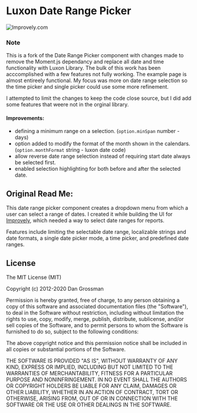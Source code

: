 # Luxon Date Range Picker

![Improvely.com](https://i.imgur.com/UTRlaar.png)

### Note
This is a fork of the Date Range Picker component with changes made to remove the Moment.js dependancy and replace all date and time functionality with Luxon Library. The bulk of this work has been acccomplished with a few features not fully working. The example page is almost entireely functional. My focus was more on date range selection so the time picker and single picker could use some more refinement. 

I attempted to limit the changes to keep the code close source, but I did add some features that weere not in the orginal library. 

#### Improvements:
- defining a minimum range on a selection. (`option.minSpan` number - days)
- option added to modify the format of the month shown in the calendars. (`option.monthFormat` string - luxon date code)
- allow reverse date range selection instead of requiring start date always be selected first. 
- enabled selection highlighting for both before and after the selected date.

## Original Read Me:

This date range picker component creates a dropdown menu from which a user can
select a range of dates. I created it while building the UI for [Improvely](http://www.improvely.com), 
which needed a way to select date ranges for reports.

Features include limiting the selectable date range, localizable strings and date formats,
a single date picker mode, a time picker, and predefined date ranges.

## License

The MIT License (MIT)

Copyright (c) 2012-2020 Dan Grossman

Permission is hereby granted, free of charge, to any person obtaining a copy
of this software and associated documentation files (the "Software"), to deal
in the Software without restriction, including without limitation the rights
to use, copy, modify, merge, publish, distribute, sublicense, and/or sell
copies of the Software, and to permit persons to whom the Software is
furnished to do so, subject to the following conditions:

The above copyright notice and this permission notice shall be included in
all copies or substantial portions of the Software.

THE SOFTWARE IS PROVIDED "AS IS", WITHOUT WARRANTY OF ANY KIND, EXPRESS OR
IMPLIED, INCLUDING BUT NOT LIMITED TO THE WARRANTIES OF MERCHANTABILITY,
FITNESS FOR A PARTICULAR PURPOSE AND NONINFRINGEMENT. IN NO EVENT SHALL THE
AUTHORS OR COPYRIGHT HOLDERS BE LIABLE FOR ANY CLAIM, DAMAGES OR OTHER
LIABILITY, WHETHER IN AN ACTION OF CONTRACT, TORT OR OTHERWISE, ARISING FROM,
OUT OF OR IN CONNECTION WITH THE SOFTWARE OR THE USE OR OTHER DEALINGS IN
THE SOFTWARE.
